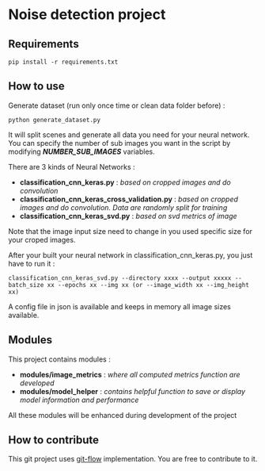 # Noise detection project

## Requirements

```
pip install -r requirements.txt
```

## How to use

Generate dataset (run only once time or clean data folder before) :
```
python generate_dataset.py
```

It will split scenes and generate all data you need for your neural network.
You can specify the number of sub images you want in the script by modifying **_NUMBER_SUB_IMAGES_** variables.

There are 3 kinds of Neural Networks :
- **classification_cnn_keras.py** : *based on cropped images and do convolution*
- **classification_cnn_keras_cross_validation.py** : *based on cropped images and do convolution. Data are randomly split for training*
- **classification_cnn_keras_svd.py** : *based on svd metrics of image*

Note that the image input size need to change in you used specific size for your croped images.

After your built your neural network in classification_cnn_keras.py, you just have to run it :
```
classification_cnn_keras_svd.py --directory xxxx --output xxxxx --batch_size xx --epochs xx --img xx (or --image_width xx --img_height xx)
```

A config file in json is available and keeps in memory all image sizes available.

## Modules

This project contains modules :
- **modules/image_metrics** : *where all computed metrics function are developed*
- **modules/model_helper** : *contains helpful function to save or display model information and performance*

All these modules will be enhanced during development of the project

## How to contribute

This git project uses [git-flow](https://danielkummer.github.io/git-flow-cheatsheet/) implementation. You are free to contribute to it.
